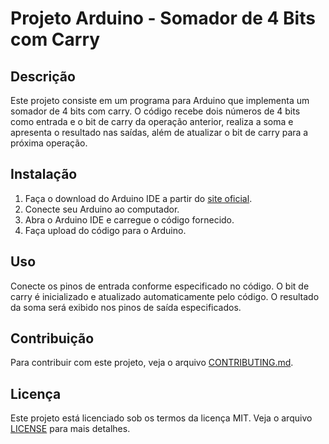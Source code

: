 # Projeto Arduino - Somador de 4 Bits com Carry

## Descrição

Este projeto consiste em um programa para Arduino que implementa um somador de 4 bits com carry. O código recebe dois números de 4 bits como entrada e o bit de carry da operação anterior, realiza a soma e apresenta o resultado nas saídas, além de atualizar o bit de carry para a próxima operação.

## Instalação

1. Faça o download do Arduino IDE a partir do [site oficial](https://www.arduino.cc/en/software).
2. Conecte seu Arduino ao computador.
3. Abra o Arduino IDE e carregue o código fornecido.
4. Faça upload do código para o Arduino.

## Uso

Conecte os pinos de entrada conforme especificado no código. O bit de carry é inicializado e atualizado automaticamente pelo código. O resultado da soma será exibido nos pinos de saída especificados.

## Contribuição

Para contribuir com este projeto, veja o arquivo [CONTRIBUTING.md](./CONTRIBUTING.md).

## Licença

Este projeto está licenciado sob os termos da licença MIT. Veja o arquivo [LICENSE](./LICENSE) para mais detalhes.